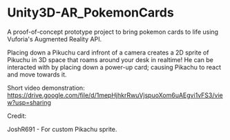 # Unity3D-AR_PokemonCards
A proof-of-concept prototype project to bring pokemon cards to life using Vuforia's Augmented Reality API.

Placing down a Pikuchu card infront of a camera creates a 2D sprite of Pikuchu in 3D space that roams around your desk in realtime!
He can be interacted with by placing down a power-up card; causing Pikachu to react and move towards it.

Short video demonstration: https://drive.google.com/file/d/1mepHjhkrRwuVjspuoXom6uAEgvi1vFS3/view?usp=sharing

Credit:

JoshR691 - For custom Pikachu sprite.
